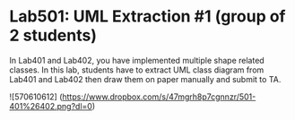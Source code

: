 ﻿# Lab501: UML Extraction #1 (group of 2 students)

In Lab401 and Lab402, you have implemented multiple shape related classes.
In this lab, students have to extract UML class diagram from Lab401 and Lab402 
then draw them on paper manually and submit to TA.

![570610612] (https://www.dropbox.com/s/47mgrh8p7cgnnzr/501-401%26402.png?dl=0)
